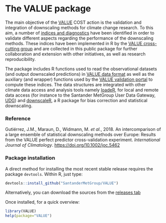 
The VALUE package
=================


The main objective of the [VALUE](http://www.value-cost.eu) COST action is the validation and integration of downscaling methods for climate change research. To this aim, a number of [indices and diagnostics](http://www.value-cost.eu/reports) have been identified in order to validate different aspects regarding the performance of the downscaling methods. These indices have been implemented in R by the [VALUE cross-cutting group](http://www.value-cost.eu/cross-cutting) and are collected in this public package for further collaboration and extension with other initiatives, as well as research reproducibility.   

The package includes R functions used to read the observational datasets (and output downscaled predictions) in [VALUE data format](http://www.value-cost.eu/WG2/stationdataformat) as well as the auxiliary (and wrapper) functions used by the [VALUE validation portal](http://www.value-cost.eu/validationportal) to compute these indices. The data structures are integrated with other climate data access and analysis tools namely [loadeR](https://github.com/SantanderMetGroup/loadeR), for local and remote data access (for instance to the Santander MetGroup User Data Gateway, [UDG](http://www.meteo.unican.es/en/dataservices)) and [downscaleR](https://github.com/SantanderMetGroup/downscaleR), a R package for bias correction and statistical downscaling.

### Reference

Gutiérrez, J.M., Maraun, D., Widmann, M. _et al._, 2018. An intercomparison of a large ensemble of statistical downscaling methods over Europe: Results from the VALUE perfect predictor cross-validation experiment. _International Journal of Climatology_. https://doi.org/10.1002/joc.5462


### Package installation

A direct method for installing the most recent stable release requires the package `devtools`. Within R, just type:

```r
devtools::install_github("SantanderMetGroup/VALUE")
```

Alternatively, you can download the sources from the [releases tab](https://github.com/SantanderMetGroup/VALUE/releases)

Once installed, for a quick overview:

```r
library(VALUE)
help(package="VALUE")
```

